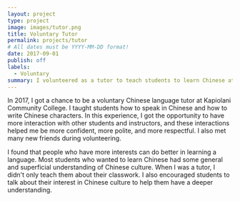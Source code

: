 ```yaml
---
layout: project
type: project
image: images/tutor.png
title: Voluntary Tutor
permalink: projects/tutor
# All dates must be YYYY-MM-DD format!
date: 2017-09-01
publish: off
labels:
  - Voluntary
summary: I volunteered as a tutor to teach students to learn Chinese at Kapiolani Community College.
---
```


In 2017, I got a chance to be a voluntary Chinese language tutor at Kapiolani Community College. I taught students how to speak in Chinese and how to write Chinese characters. In this experience, I got the opportunity to have more interaction with other students and instructors, and these interactions helped me be more confident, more polite, and more respectful. I also met many new friends during volunteering.

I found that people who have more interests can do better in learning a language. Most students who wanted to learn Chinese had some general and superficial understanding of Chinese culture. When I was a tutor, I didn't only teach them about their classwork. I also encouraged students to talk about their interest in Chinese culture to help them have a deeper understanding.
